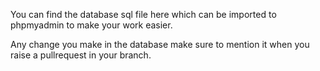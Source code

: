 You can find the database sql file here which can be imported to phpmyadmin to make your work easier.

Any change you make in the database make sure to mention it when you raise a pullrequest in your branch.
